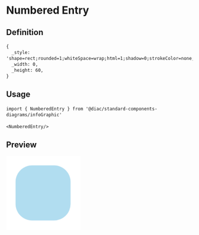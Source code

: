 # Numbered Entry

## Definition

```
{
  _style: 'shape=rect;rounded=1;whiteSpace=wrap;html=1;shadow=0;strokeColor=none;fillColor=#B1DDF0;arcSize=30;fontSize=14;spacingLeft=42;fontStyle=1;fontColor=#FFFFFF;align=left;',
  _width: 0,
  _height: 60,
}
```

## Usage

```
import { NumberedEntry } from '@diac/standard-components-diagrams/infoGraphic'

<NumberedEntry/>
```

## Preview

<img src="./numbered-entry.png" width="200"/>
